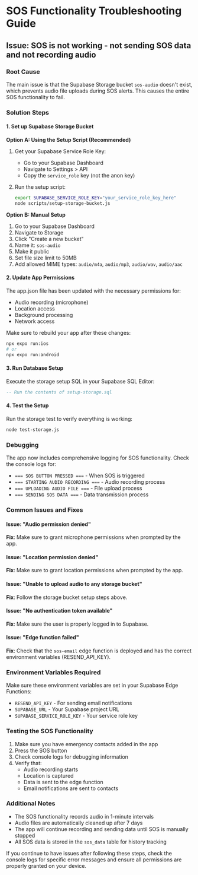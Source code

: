 # SOS Functionality Troubleshooting Guide

## Issue: SOS is not working - not sending SOS data and not recording audio

### Root Cause
The main issue is that the Supabase Storage bucket `sos-audio` doesn't exist, which prevents audio file uploads during SOS alerts. This causes the entire SOS functionality to fail.

### Solution Steps

#### 1. Set up Supabase Storage Bucket

**Option A: Using the Setup Script (Recommended)**

1. Get your Supabase Service Role Key:
   - Go to your Supabase Dashboard
   - Navigate to Settings > API
   - Copy the `service_role` key (not the anon key)

2. Run the setup script:
   ```bash
   export SUPABASE_SERVICE_ROLE_KEY="your_service_role_key_here"
   node scripts/setup-storage-bucket.js
   ```

**Option B: Manual Setup**

1. Go to your Supabase Dashboard
2. Navigate to Storage
3. Click "Create a new bucket"
4. Name it: `sos-audio`
5. Make it public
6. Set file size limit to 50MB
7. Add allowed MIME types: `audio/m4a`, `audio/mp3`, `audio/wav`, `audio/aac`

#### 2. Update App Permissions

The app.json file has been updated with the necessary permissions for:
- Audio recording (microphone)
- Location access
- Background processing
- Network access

Make sure to rebuild your app after these changes:
```bash
npx expo run:ios
# or
npx expo run:android
```

#### 3. Run Database Setup

Execute the storage setup SQL in your Supabase SQL Editor:
```sql
-- Run the contents of setup-storage.sql
```

#### 4. Test the Setup

Run the storage test to verify everything is working:
```bash
node test-storage.js
```

### Debugging

The app now includes comprehensive logging for SOS functionality. Check the console logs for:

- `=== SOS BUTTON PRESSED ===` - When SOS is triggered
- `=== STARTING AUDIO RECORDING ===` - Audio recording process
- `=== UPLOADING AUDIO FILE ===` - File upload process
- `=== SENDING SOS DATA ===` - Data transmission process

### Common Issues and Fixes

#### Issue: "Audio permission denied"
**Fix**: Make sure to grant microphone permissions when prompted by the app.

#### Issue: "Location permission denied"
**Fix**: Make sure to grant location permissions when prompted by the app.

#### Issue: "Unable to upload audio to any storage bucket"
**Fix**: Follow the storage bucket setup steps above.

#### Issue: "No authentication token available"
**Fix**: Make sure the user is properly logged in to Supabase.

#### Issue: "Edge function failed"
**Fix**: Check that the `sos-email` edge function is deployed and has the correct environment variables (RESEND_API_KEY).

### Environment Variables Required

Make sure these environment variables are set in your Supabase Edge Functions:

- `RESEND_API_KEY` - For sending email notifications
- `SUPABASE_URL` - Your Supabase project URL
- `SUPABASE_SERVICE_ROLE_KEY` - Your service role key

### Testing the SOS Functionality

1. Make sure you have emergency contacts added in the app
2. Press the SOS button
3. Check console logs for debugging information
4. Verify that:
   - Audio recording starts
   - Location is captured
   - Data is sent to the edge function
   - Email notifications are sent to contacts

### Additional Notes

- The SOS functionality records audio in 1-minute intervals
- Audio files are automatically cleaned up after 7 days
- The app will continue recording and sending data until SOS is manually stopped
- All SOS data is stored in the `sos_data` table for history tracking

If you continue to have issues after following these steps, check the console logs for specific error messages and ensure all permissions are properly granted on your device. 